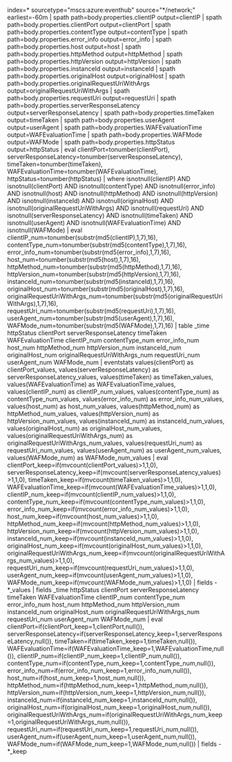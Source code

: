 index=* sourcetype="mscs:azure:eventhub" source="*/network;" earliest=-60m
| spath path=body.properties.clientIP output=clientIP
| spath path=body.properties.clientPort output=clientPort
| spath path=body.properties.contentType output=contentType
| spath path=body.properties.error_info output=error_info
| spath path=body.properties.host output=host
| spath path=body.properties.httpMethod output=httpMethod
| spath path=body.properties.httpVersion output=httpVersion
| spath path=body.properties.instanceId output=instanceId
| spath path=body.properties.originalHost output=originalHost
| spath path=body.properties.originalRequestUriWithArgs output=originalRequestUriWithArgs
| spath path=body.properties.requestUri output=requestUri
| spath path=body.properties.serverResponseLatency output=serverResponseLatency
| spath path=body.properties.timeTaken output=timeTaken
| spath path=body.properties.userAgent output=userAgent
| spath path=body.properties.WAFEvaluationTime output=WAFEvaluationTime
| spath path=body.properties.WAFMode output=WAFMode
| spath path=body.properties.httpStatus output=httpStatus
| eval clientPort=tonumber(clientPort),
        serverResponseLatency=tonumber(serverResponseLatency),
        timeTaken=tonumber(timeTaken),
        WAFEvaluationTime=tonumber(WAFEvaluationTime),
        httpStatus=tonumber(httpStatus)
| where isnotnull(clientIP) AND isnotnull(clientPort) AND isnotnull(contentType) AND isnotnull(error_info)
    AND isnotnull(host) AND isnotnull(httpMethod) AND isnotnull(httpVersion)
    AND isnotnull(instanceId) AND isnotnull(originalHost)
    AND isnotnull(originalRequestUriWithArgs) AND isnotnull(requestUri)
    AND isnotnull(serverResponseLatency) AND isnotnull(timeTaken)
    AND isnotnull(userAgent) AND isnotnull(WAFEvaluationTime)
    AND isnotnull(WAFMode)
| eval clientIP_num=tonumber(substr(md5(clientIP),1,7),16),
        contentType_num=tonumber(substr(md5(contentType),1,7),16),
        error_info_num=tonumber(substr(md5(error_info),1,7),16),
        host_num=tonumber(substr(md5(host),1,7),16),
        httpMethod_num=tonumber(substr(md5(httpMethod),1,7),16),
        httpVersion_num=tonumber(substr(md5(httpVersion),1,7),16),
        instanceId_num=tonumber(substr(md5(instanceId),1,7),16),
        originalHost_num=tonumber(substr(md5(originalHost),1,7),16),
        originalRequestUriWithArgs_num=tonumber(substr(md5(originalRequestUriWithArgs),1,7),16),
        requestUri_num=tonumber(substr(md5(requestUri),1,7),16),
        userAgent_num=tonumber(substr(md5(userAgent),1,7),16),
        WAFMode_num=tonumber(substr(md5(WAFMode),1,7),16)
| table _time httpStatus clientPort serverResponseLatency timeTaken WAFEvaluationTime clientIP_num contentType_num error_info_num host_num httpMethod_num httpVersion_num instanceId_num originalHost_num originalRequestUriWithArgs_num requestUri_num userAgent_num WAFMode_num
| eventstats values(clientPort) as clientPort_values, values(serverResponseLatency) as serverResponseLatency_values, values(timeTaken) as timeTaken_values, values(WAFEvaluationTime) as WAFEvaluationTime_values, values(clientIP_num) as clientIP_num_values, values(contentType_num) as contentType_num_values, values(error_info_num) as error_info_num_values, values(host_num) as host_num_values, values(httpMethod_num) as httpMethod_num_values, values(httpVersion_num) as httpVersion_num_values, values(instanceId_num) as instanceId_num_values, values(originalHost_num) as originalHost_num_values, values(originalRequestUriWithArgs_num) as originalRequestUriWithArgs_num_values, values(requestUri_num) as requestUri_num_values, values(userAgent_num) as userAgent_num_values, values(WAFMode_num) as WAFMode_num_values
| eval clientPort_keep=if(mvcount(clientPort_values)>1,1,0),
        serverResponseLatency_keep=if(mvcount(serverResponseLatency_values)>1,1,0),
        timeTaken_keep=if(mvcount(timeTaken_values)>1,1,0),
        WAFEvaluationTime_keep=if(mvcount(WAFEvaluationTime_values)>1,1,0),
        clientIP_num_keep=if(mvcount(clientIP_num_values)>1,1,0),
        contentType_num_keep=if(mvcount(contentType_num_values)>1,1,0),
        error_info_num_keep=if(mvcount(error_info_num_values)>1,1,0),
        host_num_keep=if(mvcount(host_num_values)>1,1,0),
        httpMethod_num_keep=if(mvcount(httpMethod_num_values)>1,1,0),
        httpVersion_num_keep=if(mvcount(httpVersion_num_values)>1,1,0),
        instanceId_num_keep=if(mvcount(instanceId_num_values)>1,1,0),
        originalHost_num_keep=if(mvcount(originalHost_num_values)>1,1,0),
        originalRequestUriWithArgs_num_keep=if(mvcount(originalRequestUriWithArgs_num_values)>1,1,0),
        requestUri_num_keep=if(mvcount(requestUri_num_values)>1,1,0),
        userAgent_num_keep=if(mvcount(userAgent_num_values)>1,1,0),
        WAFMode_num_keep=if(mvcount(WAFMode_num_values)>1,1,0)
| fields - *_values
| fields _time httpStatus 
    clientPort serverResponseLatency timeTaken WAFEvaluationTime clientIP_num contentType_num error_info_num host_num httpMethod_num httpVersion_num instanceId_num originalHost_num originalRequestUriWithArgs_num requestUri_num userAgent_num WAFMode_num
| eval clientPort=if(clientPort_keep=1,clientPort,null()),
        serverResponseLatency=if(serverResponseLatency_keep=1,serverResponseLatency,null()),
        timeTaken=if(timeTaken_keep=1,timeTaken,null()),
        WAFEvaluationTime=if(WAFEvaluationTime_keep=1,WAFEvaluationTime,null()),
        clientIP_num=if(clientIP_num_keep=1,clientIP_num,null()),
        contentType_num=if(contentType_num_keep=1,contentType_num,null()),
        error_info_num=if(error_info_num_keep=1,error_info_num,null()),
        host_num=if(host_num_keep=1,host_num,null()),
        httpMethod_num=if(httpMethod_num_keep=1,httpMethod_num,null()),
        httpVersion_num=if(httpVersion_num_keep=1,httpVersion_num,null()),
        instanceId_num=if(instanceId_num_keep=1,instanceId_num,null()),
        originalHost_num=if(originalHost_num_keep=1,originalHost_num,null()),
        originalRequestUriWithArgs_num=if(originalRequestUriWithArgs_num_keep=1,originalRequestUriWithArgs_num,null()),
        requestUri_num=if(requestUri_num_keep=1,requestUri_num,null()),
        userAgent_num=if(userAgent_num_keep=1,userAgent_num,null()),
        WAFMode_num=if(WAFMode_num_keep=1,WAFMode_num,null())
| fields - *_keep
